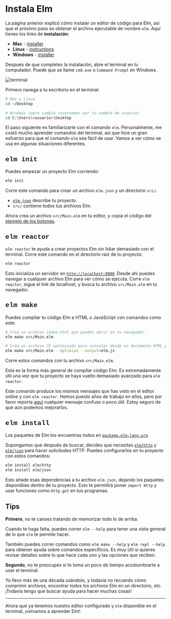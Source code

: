# Instala Elm

La página anterior explicó cómo instalar un editor de código para Elm, así que el próximo paso es obtener el archivo ejecutable de nombre `elm`. Aquí tienes los links de **instalación**:

- **Mac** - [installer](https://github.com/elm/compiler/releases/download/0.19.1/installer-for-mac.pkg)
- **Linux** - <a href="https://github.com/elm/compiler/blob/master/installers/linux/README.md" target="_blank">instructions</a>
- **Windows** - [installer](https://github.com/elm/compiler/releases/download/0.19.1/installer-for-windows.exe)

Después de que completes la instalación, abre el terminal en tu computador. Puede que se llame `cmd.exe` o `Command Prompt` en Windows.

![terminal](images/terminal.png)

Primero navega a tu escritorio en el terminal:

```bash
# Mac y Linux
cd ~/Desktop

# Windows (pero cambia <username> por tu nombre de usuario)
cd C:\Users\<usuario>\Desktop
```

El paso siguiente es familiarizarte con el comando `elm`. Personalmente, me costó mucho aprender comandos del terminal, así que hice un gran esfuerzo para que el comando `elm` sea fácil de usar. Vamos a ver cómo se usa en algunas situaciones diferentes.

## <span style="font-family:Consolas,'Liberation Mono',Menlo,Courier,monospace;">elm init</span>

Puedes empezar un proyecto Elm corriendo:

```bash
elm init
```

Corre este comando para crear un archivo `elm.json` y un directorio `src/`.

- [`elm.json`](https://github.com/elm/compiler/blob/master/docs/elm.json/application.md) describe tu proyecto.
- `src/` contiene todos tus archivos Elm.

Ahora crea un archivo `src/Main.elm` en tu editor, y copia el código del [ejemplo de los botones](https://elm-lang.org/examples/buttons).

## <span style="font-family:Consolas,'Liberation Mono',Menlo,Courier,monospace;">elm reactor</span>

`elm reactor` te ayuda a crear proyectos Elm sin lidiar demasiado con el terminal. Corre este comando en el directorio raíz de tu proyecto:

```bash
elm reactor
```

Esto inicializa un servidor en [`http://localhost:8000`](http://localhost:8000). Desde ahí puedes navegar a cualquier archivo Elm para ver cómo se ejecuta. Corre `elm reactor`, sigue el link de localhost, y busca tu archivo `src/Main.elm` en tu navegador.

## <span style="font-family:Consolas,'Liberation Mono',Menlo,Courier,monospace;">elm make</span>

Puedes compilar tu código Elm a HTML o JavaScript con comandos como este:

```bash
# Crea un archivo index.html que puedes abrir en tu navegador.
elm make src/Main.elm

# Crea un archivo JS optimizado para vincular desde un documento HTML personalizado.
elm make src/Main.elm --optimize --output=elm.js
```

Corre estos comandos con tu archivo `src/Main.elm`.

Esta es la forma más general de compilar código Elm. Es extremadamente útil una vez que tu proyecto se haya vuelto demasiado avanzado para `elm reactor`.

Este comando produce los mismos mensajes que has visto en el editor online y con `elm reactor`. Hemos puesto años de trabajo en ellos, pero por favor reporta [aquí](https://github.com/elm/error-message-catalog/issues) cualquier mensaje confuso o poco útil. Estoy seguro de que aún podemos mejorarlos.

## <span style="font-family:Consolas,'Liberation Mono',Menlo,Courier,monospace;">elm install</span>

Los paquetes de Elm los encuentras todos en [`package.elm-lang.org`](https://package.elm-lang.org/).

Supongamos que después de buscar, decides que necesitas [`elm/http`][http] y [`elm/json`][json] para hacer solicitudes HTTP. Puedes configurarlos en tu proyecto con estos comandos:

```bash
elm install elm/http
elm install elm/json
```

Esto añade esas dependencias a tu archivo `elm.json`, dejando los paquetes disponibles dentro de tu proyecto. Esto te permitirá poner `import Http` y usar funciones como `Http.get` en tus programas.

[http]: https://package.elm-lang.org/packages/elm/http/latest
[json]: https://package.elm-lang.org/packages/elm/json/latest

## Tips

**Primero**, no te canses tratando de memorizar todo lo de arriba.

Cuando te haga falta, puedes correr `elm --help` para tener una vista general de lo que `elm` te permite hacer.

También puedes correr comandos como `elm make --help` y `elm repl --help` para obtener ayuda sobre comandos específicos. Es muy útil si quieres revisar detalles sobre lo que hace cada uno y las opciones que reciben.

**Segundo**, no te preocupes si te toma un poco de tiempo acostumbrarte a usar el terminal.

Yo llevo más de una década usándolo, y todavía no recuerdo cómo comprimir archivos, encontrar todos los archivos Elm en un directorio, etc. ¡Todavía tengo que buscar ayuda para hacer muchas cosas!

---

Ahora que ya tenemos nuestro editor configurado y `elm` disponible en el terminal, ¡volvamos a aprender Elm!
